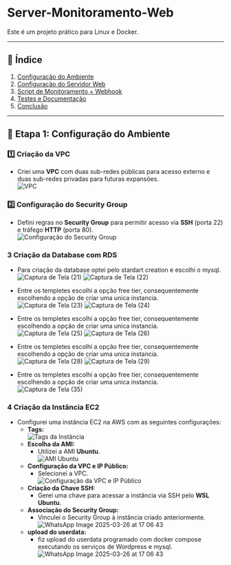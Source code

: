 # Server-Monitoramento-Web

Este é um projeto prático para Linux e Docker.

---

## 📌 Índice
1. [Configuração do Ambiente](#etapa-1-configuração-do-ambiente)
2. [Configuração do Servidor Web](#etapa-2-configuração-do-servidor-web)
3. [Script de Monitoramento + Webhook](#etapa-3-script-de-monitoramento--webhook)
4. [Testes e Documentação](#etapa-4-testes-e-documentação)
5. [Conclusão](#conclusão)

---

## 🔧 Etapa 1: Configuração do Ambiente

### 1️⃣ Criação da VPC  
- Criei uma **VPC** com duas sub-redes públicas para acesso externo e duas sub-redes privadas para futuras expansões.  
  ![VPC](https://github.com/user-attachments/assets/aa0728eb-19d5-47b4-875b-24cad890cf3f)

### 2️⃣ Configuração do Security Group  
- Defini regras no **Security Group** para permitir acesso via **SSH** (porta 22) e tráfego **HTTP** (porta 80).  
  ![Configuração do Security Group](https://github.com/user-attachments/assets/4c3c3a66-3ecd-4c27-ab93-d4fe84a7f5de)

### 3 Criação da Database com RDS
- Para criação da database optei pelo stardart creation e escolhi o mysql.  
![Captura de Tela (21)](https://github.com/user-attachments/assets/6cdc2799-d97a-495d-8e77-92afb63cdd95)
![Captura de Tela (22)](https://github.com/user-attachments/assets/ff6f7d1a-f7c5-4fe4-a556-3556e981f738)

- Entre os templetes escolhi a opção free tier, consequentemente escolhendo a opção de criar uma unica instancia.  
![Captura de Tela (23)](https://github.com/user-attachments/assets/89a37f83-b96a-4093-bb56-c69322f8583c)
![Captura de Tela (24)](https://github.com/user-attachments/assets/4cbd5018-a04d-4382-99a7-762dc62b5745)

- Entre os templetes escolhi a opção free tier, consequentemente escolhendo a opção de criar uma unica instancia.  
![Captura de Tela (25)](https://github.com/user-attachments/assets/15876681-66ab-499f-aef1-554bcb0e82c7)
![Captura de Tela (26)](https://github.com/user-attachments/assets/4dcb59c7-6e0b-4305-8e71-202101f6ea29)

- Entre os templetes escolhi a opção free tier, consequentemente escolhendo a opção de criar uma unica instancia.  
![Captura de Tela (28)](https://github.com/user-attachments/assets/a2f50162-d83d-4c2f-b693-e20ec3b79d3b)
![Captura de Tela (29)](https://github.com/user-attachments/assets/1339b55b-df7a-4ddf-995e-b37108a94b92)

- Entre os templetes escolhi a opção free tier, consequentemente escolhendo a opção de criar uma unica instancia.  
![Captura de Tela (35)](https://github.com/user-attachments/assets/d9506b2c-848d-4dae-a183-e8309a7e0cb4)


### 4 Criação da Instância EC2  
- Configurei uma instância EC2 na AWS com as seguintes configurações:
  - **Tags:**  
    ![Tags da Instância](https://github.com/user-attachments/assets/8efe5b90-2694-4bb4-900f-bb3373605f55)
  - **Escolha da AMI:**  
    - Utilizei a AMI **Ubuntu**.  
    ![AMI Ubuntu](https://github.com/user-attachments/assets/fe2b718f-2ed1-4003-b833-2bd31e19bb81)
  - **Configuração da VPC e IP Público:**  
    - Selecionei a VPC.  
    ![Configuração da VPC e IP Público](https://github.com/user-attachments/assets/2a910dff-8626-4625-82be-1a4c2291ebb8)
  - **Criação da Chave SSH:**  
    - Gerei uma chave para acessar a instância via SSH pelo **WSL Ubuntu**.
  - **Associação do Security Group:**  
    - Vinculei o Security Group à instância criado anteriormente.  
    ![WhatsApp Image 2025-03-26 at 17 06 43](https://github.com/user-attachments/assets/1a3c649e-bddd-4ca7-9529-7042570c8649)
  - **upload do userdata:**  
    - fiz upload do userdata programado com docker compose executando os serviços de Wordpress e mysql.  
    ![WhatsApp Image 2025-03-26 at 17 06 43](https://github.com/user-attachments/assets/1a3c649e-bddd-4ca7-9529-7042570c8649)
